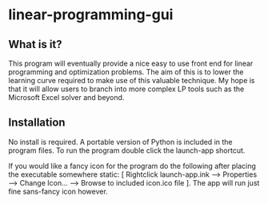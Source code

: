 linear-programming-gui
======================

What is it?
-----------

This program will eventually provide a nice easy to use front end for linear programming and optimization problems. The aim of this is to lower the learning curve required to make use of this valuable technique. My hope is that it will allow users to branch into more complex LP tools such as the Microsoft Excel solver and beyond.


Installation
------------

No install is required. A portable version of Python is included in the program files. To run the program double click the launch-app shortcut.

If you would like a fancy icon for the program do the following after placing the executable somewhere static:
[ Rightclick launch-app.ink --> Properties --> Change Icon... --> Browse to included icon.ico file ].
The app will run just fine sans-fancy icon however.
